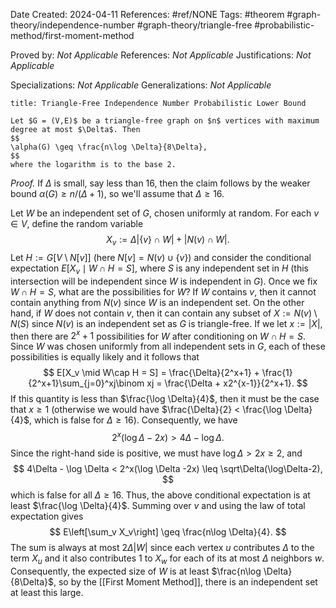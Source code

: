 Date Created: 2024-04-11
References: #ref/NONE
Tags: #theorem #graph-theory/independence-number #graph-theory/triangle-free #probabilistic-method/first-moment-method 

Proved by: <i>Not Applicable</i>
References: <i>Not Applicable</i>
Justifications: <i>Not Applicable</i>

Specializations: <i>Not Applicable</i>
Generalizations: <i>Not Applicable</i>

```ad-theorem
title: Triangle-Free Independence Number Probabilistic Lower Bound

Let $G = (V,E)$ be a triangle-free graph on $n$ vertices with maximum degree at most $\Delta$. Then
$$
\alpha(G) \geq \frac{n\log \Delta}{8\Delta},
$$
where the logarithm is to the base 2.

```

<i>Proof.</i> If $\Delta$ is small, say less than 16, then the claim follows by the weaker bound $\alpha(G) \geq n/(\Delta+1)$, so we'll assume that $\Delta \geq 16$.

Let $W$ be an independent set of $G$, chosen uniformly at random. For each $v\in V$, define the random variable
$$
X_v := \Delta|\{v\}\cap W| + |N(v)\cap W|.
$$
Let $H:= G[V\setminus N[v]]$ (here $N[v] = N(v)\cup \{v\}$) and consider the conditional expectation $E[X_v \mid W\cap H = S]$, where $S$ is any independent set in $H$ (this intersection will be independent since $W$ is independent in $G$). Once we fix $W\cap H = S$, what are the possibilities for $W$? If $W$ contains $v$, then it cannot contain anything from $N(v)$ since $W$ is an independent set. On the other hand, if $W$ does not contain $v$, then it can contain any subset of $X:= N(v)\setminus N(S)$ since $N(v)$ is an independent set as $G$ is triangle-free. If we let $x:= |X|$, then there are $2^x + 1$ possibilities for $W$ after conditioning on $W\cap H = S$. Since $W$ was chosen uniformly from all independent sets in $G$, each of these possibilities is equally likely and it follows that
$$
E[X_v \mid W\cap H = S] = \frac{\Delta}{2^x+1} + \frac{1}{2^x+1}\sum_{j=0}^xj\binom xj = \frac{\Delta + x2^{x-1}}{2^x+1}.
$$
If this quantity is less than $\frac{\log \Delta}{4}$, then it must be the case that $x \geq 1$ (otherwise we would have $\frac{\Delta}{2} < \frac{\log \Delta}{4}$, which is false for $\Delta \geq 16$). Consequently, we have
$$
2^x(\log \Delta - 2x) > 4\Delta - \log \Delta.
$$
Since the right-hand side is positive, we must have $\log \Delta > 2x \geq 2$, and
$$
4\Delta - \log \Delta < 2^x(\log \Delta -2x) \leq \sqrt\Delta(\log\Delta-2),
$$
which is false for all $\Delta \geq 16$. Thus, the above conditional expectation is at least $\frac{\log \Delta}{4}$. Summing over $v$ and using the law of total expectation gives
$$
E\left[\sum_v X_v\right] \geq \frac{n\log \Delta}{4}.
$$
The sum is always at most $2\Delta |W|$ since each vertex $u$ contributes $\Delta$ to the term $X_u$ and it also contributes 1 to $X_w$ for each of its at most $\Delta$ neighbors $w$. Consequently, the expected size of $W$ is at least $\frac{n\log \Delta}{8\Delta}$, so by the [[First Moment Method]], there is an independent set at least this large.